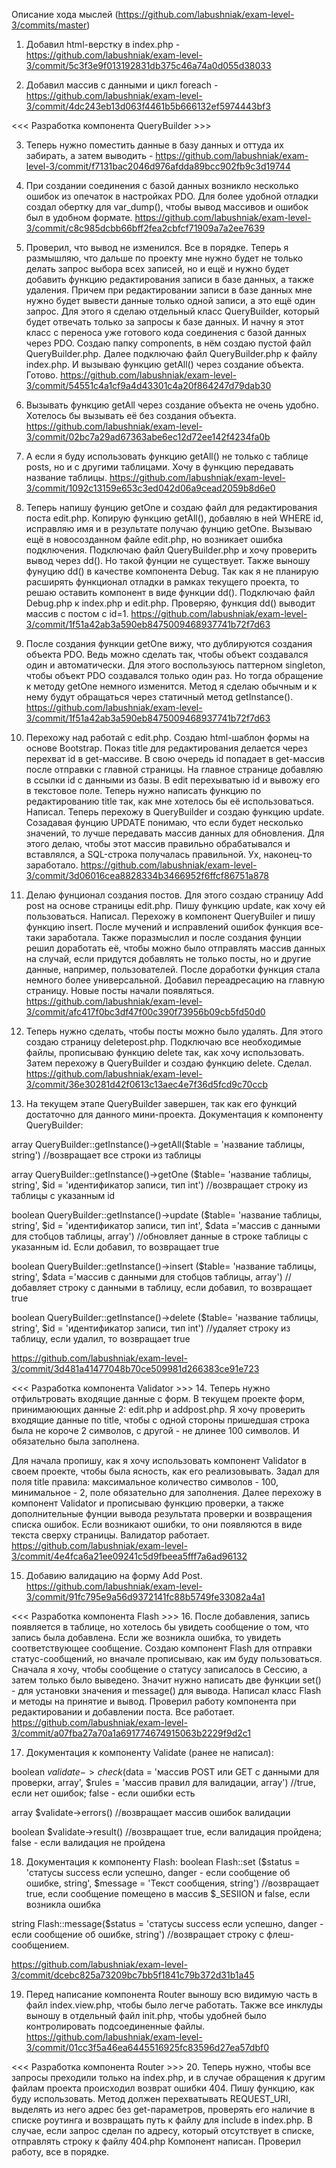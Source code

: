 Описание хода мыслей (https://github.com/labushniak/exam-level-3/commits/master)
1. Добавил html-верстку в index.php - https://github.com/labushniak/exam-level-3/commit/5c3f3e9f013192831db375c46a74a0d055d38033

2. Добавил массив с данными и цикл foreach - https://github.com/labushniak/exam-level-3/commit/4dc243eb13d063f4461b5b666132ef5974443bf3

<<< Разработка компонента QueryBuilder >>>

3. Теперь нужно поместить данные в базу данных и оттуда их забирать, а затем выводить - https://github.com/labushniak/exam-level-3/commit/f7131bac2046d976afdda89bcc902fb9c3d19744

4. При создании соединения с базой данных возникло несколько ошибок из опечаток в настройках PDO. Для более удобной отладки создал обертку для var_dump(), чтобы вывод массивов и ошибок был в удобном формате. https://github.com/labushniak/exam-level-3/commit/c8c985dcbb66bff2fea2cbfcf71909a7a2ee7639

5. Проверил, что вывод не изменился. Все в порядке. Теперь я размышляю, что дальше по проекту мне нужно будет не только делать запрос выбора всех записей, но и ещё и нужно будет добавить функцию редактирования записи в базе данных, а также удаления. Причем при редактировании записи в базе данных мне нужно будет вывести данные только одной записи, а это ещё один запрос. 
Для этого я сделаю отдельный класс QueryBuilder, который будет отвечать только за запросы к базе данных. И начну я этот класс с переноса уже готового кода соединения с базой данных через PDO.
Создаю папку components, в нём создаю пустой файл QueryBuilder.php.
Далее подключаю файл QueryBuilder.php к файлу index.php. И вызываю функцию getAll() через создание объекта. Готово. https://github.com/labushniak/exam-level-3/commit/54551c4a1cf9a4d43301c4a20f864247d79dab30

6. Вызывать функцию getAll через создание объекта не очень удобно. Хотелось бы вызывать её без создания объекта. https://github.com/labushniak/exam-level-3/commit/02bc7a29ad67363abe6ec12d72ee142f4234fa0b

7. А если я буду использовать функцию getAll() не только с таблице posts, но и с другими таблицами. Хочу в функцию передавать название таблицы.
https://github.com/labushniak/exam-level-3/commit/1092c13159e653c3ed042d06a9cead2059b8d6e0

8. Теперь напишу фунцию getOne и создаю файл для редактирования поста edit.php. Копирую функцию getAll(), добавляю в ней WHERE id, исправляю имя и в результате получаю фунцию getOne. Вызываю ещё в новосозданном файле edit.php, но возникает ошибка подключения. Подключаю файл QueryBuilder.php и хочу проверить вывод через dd(). Но такой фунции не существует. Также выношу фунуцию dd() в качестве компонента Debug. Так как я не планирую расширять функционал отладки в рамках текущего проекта, то решаю оставить компонент в виде функции dd().
Подключаю файл Debug.php к index.php и edit.php. Проверяю, функция dd() выводит массив с постом с id=1.
https://github.com/labushniak/exam-level-3/commit/1f51a42ab3a590eb8475009468937741b72f7d63

9. После создания функции getOne вижу, что дублируются создания объекта PDO. Ведь можно сделать так, чтобы объект создавался один и автоматически. Для этого воспользуюсь паттерном singleton, чтобы объект PDO создавался только один раз. Но тогда обращение к методу getOne немного изменится. Метод я сделаю обычным и к нему будут обращаться через статичный метод getInstance().
https://github.com/labushniak/exam-level-3/commit/1f51a42ab3a590eb8475009468937741b72f7d63

10. Перехожу над работай с edit.php. Создаю html-шаблон формы на основе Bootstrap. Показ title для редактирования делается через перехват id в get-массиве. В свою очередь id попадает в get-массив после отправки с главной страницы.
На главное странице добавляю в ссылки id с данными из базы. В edit перехыватыю id и вывожу его в текстовое поле.
Теперь нужно написать функцию по редактированию title так, как мне хотелось бы её использоваться. Написал. Теперь перехожу в QueryBuilder и создаю функцию update.
Созадавая фунцию UPDATE понимаю, что если будет несколько значений, то лучше передавать массив данных для обновления. Для этого делаю, чтобы этот массив правильно обрабатывался и вставлялся, а SQL-строка получалась правильной. Ух, наконец-то заработало.
https://github.com/labushniak/exam-level-3/commit/3d06016cea8828334b3466952f6ffcf86751a878

11. Делаю фунционал создания постов. Для этого создаю страницу Add post на основе страницы edit.php. Пишу функцию update, как хочу ей пользоваться. Написал.
Перехожу в компонент QueryBuiler и пишу функцию insert. После мучений и исправлений ошибок функция все-таки заработала. Также поразмыслил и после создания фунции решил доработать её, чтобы можно было отправлять массив данных на случай, если придутся добавлять не только посты, но и другие данные, например, пользователей. После доработки функция стала немного более универсальной. Добавил переадресацию на главную страницу. Новые посты начали появляться.
https://github.com/labushniak/exam-level-3/commit/afc417f0bc3df47f00c390f73956b09cb5fd50d0

12. Теперь нужно сделать, чтобы посты можно было удалять. Для этого создаю страницу deletepost.php. Подключаю все необходимые файлы, прописываю функцию delete так, как хочу использовать. Затем перехожу в QueryBuilder и создаю функцию delete. Сделал.
https://github.com/labushniak/exam-level-3/commit/36e30281d42f0613c13aec4e7f36d5fcd9c70ccb

13. На текущем этапе QueryBuilder завершен, так как его функций достаточно для данного мини-проекта.
Документация к компоненту QueryBuilder:

array QueryBuilder::getInstance()->getAll($table = 'название таблицы, string') //возвращает все строки из таблицы

array QueryBuilder::getInstance()->getOne ($table= 'название таблицы, string', $id = 'идентификатор записи, тип int') //возвращает строку из таблицы с указанным id

boolean QueryBuilder::getInstance()->update ($table= 'название таблицы, string', $id = 'идентификатор записи, тип int', $data ='массив с данными для стобцов таблицы, array') //обновляет данные в строке таблицы с указанным id. Если добавил, то возвращает true

boolean QueryBuilder::getInstance()->insert ($table= 'название таблицы, string', $data ='массив с данными для стобцов таблицы, array') //добавляет строку с данными в таблицу, если добавил, то возвращает true

boolean QueryBuilder::getInstance()->delete ($table= 'название таблицы, string', $id = 'идентификатор записи, тип int') //удаляет строку из таблицу, если удалил, то возвращает true

https://github.com/labushniak/exam-level-3/commit/3d481a41477048b70ce509981d266383ce91e723

<<< Разработка компонента Validator >>>
14. Теперь нужно отфильтровать входящие данные с форм. В текущем проекте форм, принимаюющих данные 2: edit.php и addpost.php. Я хочу проверить входящие данные по title, чтобы с одной стороны пришедшая строка была не короче 2 символов, с другой - не длинее 100 символов. И обязательно была заполнена.

Для начала пропишу, как я хочу использовать компонент Validator в своем проекте, чтобы была ясность, как его реализовывать.
Задал для поля title правила: максимальное количество символов - 100, минимальное - 2, поле обязательно для заполнения.
Далее перехожу в компонент Validator и прописываю функцию проверки, а также дополнительные фунции вывода результата проверки и возвращения списка ошибок.
Если возникают ошибки, то они появляются в виде текста сверху страницы.
Валидатор работает.
https://github.com/labushniak/exam-level-3/commit/4e4fca6a21ee09241c5d9fbeea5fff7a6ad96132

15. Добавию валидацию на форму Add Post.
https://github.com/labushniak/exam-level-3/commit/91fc795e9a56d9372141fc88b5749fe33082a4a1

<<< Разработка компонента Flash >>>
16. После добавления, запись появляется в таблице, но хотелось бы увидеть сообщение о том, что запись была добавлена. Если же возникла ошибка, то увидеть соответствующее сообщение.
Создаю компонент Flash для отправки статус-сообщений, но вначале прописываю, как им буду пользоваться. Сначала я хочу, чтобы сообщение о статусу записалось в Сессию, а затем только было выведено. Значит нужно написать две функции set() - для установки значения и message() для вывода.
Написал класс Flash и методы на принятие и вывод.
Проверил работу компонента при редактировании и добавлении поста. Все работает.
https://github.com/labushniak/exam-level-3/commit/a07fba27a70a1a691774674915063b2229f9d2c1

17. Документация к компоненту Validate (ранее не написал):

boolean $validate->check($data = 'массив POST или GET с данными для проверки, array', $rules = 'массив правил для валидации, array') //true, если нет ошибок; false - если ошибки есть

array $validate->errors() //возвращает массив ошибок валидации

boolean $validate->result() //возвращает true, если валидация пройдена; false - если валидация не пройдена

18. Документация к компоненту Flash:
boolean Flash::set ($status = 'статусы success если успешно, danger - если сообщение об ошибке, string', $message = 'Текст сообщения, string') //возвращает true, если сообщение помещено в массив $_SESIION и false, если возникла ошибка

string Flash::message($status = 'статусы success если успешно, danger - если сообщение об ошибке, string') //возвращает строку с флеш-сообщением.

https://github.com/labushniak/exam-level-3/commit/dcebc825a73209bc7bb5f1841c79b372d31b1a45

19. Перед написание компонента Router выношу всю видимую часть в файл index.view.php, чтобы было легче работать.
Также все инклуды выношу в отдельный файл init.php, чтобы удобней было контролировать подсоединенные файлы.
https://github.com/labushniak/exam-level-3/commit/01cc3f5a46ea6445516925fc83596d27ea57dbf0

<<< Разработка компонента Router >>>
20. Теперь нужно, чтобы все запросы преходили только на index.php, и в случае обращения к другим файлам проекта происходил возврат ошибки 404.
Пишу функцию, как буду использовать. Метод должен перехватывать REQUEST_URI, выделять из него адрес без get-параметров, проверять его наличие в списке роутинга и возвращать путь к файлу для include в index.php. В случае, если запрос сделан по адресу, который отсутствует в списке, отправлять строку к файлу 404.php
Компонент написан. Проверил работу, все в порядке.

